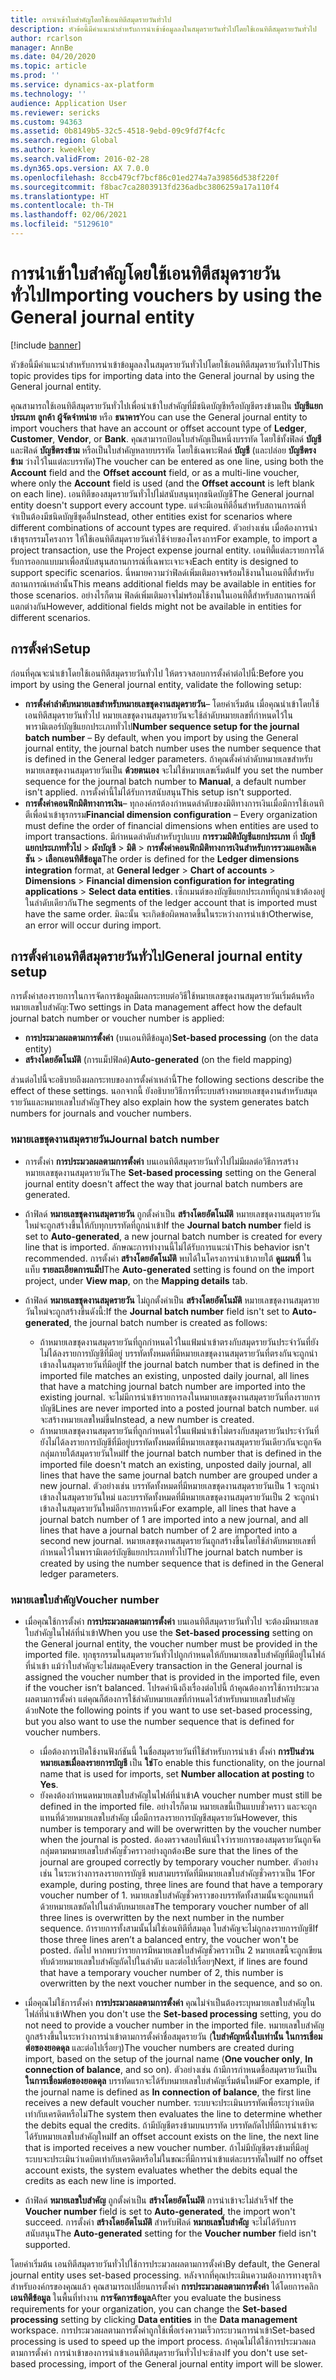 ```yaml
---
title: การนำเข้าใบสำคัญโดยใช้เอนทิตีสมุดรายวันทั่วไป
description: หัวข้อนี้มีคำแนะนำสำหรับการนำเข้าข้อมูลลงในสมุดรายวันทั่วไปโดยใช้เอนทิตีสมุดรายวันทั่วไป
author: rcarlson
manager: AnnBe
ms.date: 04/20/2020
ms.topic: article
ms.prod: ''
ms.service: dynamics-ax-platform
ms.technology: ''
audience: Application User
ms.reviewer: sericks
ms.custom: 94363
ms.assetid: 0b8149b5-32c5-4518-9ebd-09c9fd7f4cfc
ms.search.region: Global
ms.author: kweekley
ms.search.validFrom: 2016-02-28
ms.dyn365.ops.version: AX 7.0.0
ms.openlocfilehash: 8ccb479cf7bcf86c01ed274a7a39856d538f220f
ms.sourcegitcommit: f8bac7ca2803913fd236adbc3806259a17a110f4
ms.translationtype: HT
ms.contentlocale: th-TH
ms.lasthandoff: 02/06/2021
ms.locfileid: "5129610"
---
```

# <a name="importing-vouchers-by-using-the-general-journal-entity"></a><span data-ttu-id="36bfd-103">การนำเข้าใบสำคัญโดยใช้เอนทิตีสมุดรายวันทั่วไป</span><span class="sxs-lookup"><span data-stu-id="36bfd-103">Importing vouchers by using the General journal entity</span></span>

[!include [banner](../includes/banner.md)]

<span data-ttu-id="36bfd-104">หัวข้อนี้มีคำแนะนำสำหรับการนำเข้าข้อมูลลงในสมุดรายวันทั่วไปโดยใช้เอนทิตีสมุดรายวันทั่วไป</span><span class="sxs-lookup"><span data-stu-id="36bfd-104">This topic provides tips for importing data into the General journal by using the General journal entity.</span></span>

<span data-ttu-id="36bfd-105">คุณสามารถใช้เอนทิตีสมุดรายวันทั่วไปเพื่อนำเข้าใบสำคัญที่มีชนิดบัญชีหรือบัญชีตรงข้ามเป็น **บัญชีแยกประเภท** **ลูกค้า** **ผู้จัดจำหน่าย** หรือ **ธนาคาร**</span><span class="sxs-lookup"><span data-stu-id="36bfd-105">You can use the General journal entity to import vouchers that have an account or offset account type of **Ledger**, **Customer**, **Vendor**, or **Bank**.</span></span> <span data-ttu-id="36bfd-106">คุณสามารถป้อนใบสำคัญเป็นหนึ่งบรรทัด โดยใช้ทั้งฟิลด์ **บัญชี** และฟิลด์ **บัญชีตรงข้าม** หรือเป็นใบสำคัญหลายบรรทัด โดยใช้เฉพาะฟิลด์ **บัญชี** (และปล่อย **บัญชีตรงข้าม** ว่างไว้ในแต่ละบรรทัด)</span><span class="sxs-lookup"><span data-stu-id="36bfd-106">The voucher can be entered as one line, using both the **Account** field and the **Offset account** field, or as a multi-line voucher, where only the **Account** field is used (and the **Offset account** is left blank on each line).</span></span> <span data-ttu-id="36bfd-107">เอนทิตีของสมุดรายวันทั่วไปไม่สนับสนุนทุกชนิดบัญชี</span><span class="sxs-lookup"><span data-stu-id="36bfd-107">The General journal entity doesn't support every account type.</span></span> <span data-ttu-id="36bfd-108">แต่จะมีเอนทิตีอื่นสำหรับสถานการณ์ที่จำเป็นต้องมีชนิดบัญชีชุดอื่น</span><span class="sxs-lookup"><span data-stu-id="36bfd-108">Instead, other entities exist for scenarios where different combinations of account types are required.</span></span> <span data-ttu-id="36bfd-109">ตัวอย่างเช่น เมื่อต้องการนำเข้าธุรกรรมโครงการ ให้ใช้เอนทิตีสมุดรายวันค่าใช้จ่ายของโครงการ</span><span class="sxs-lookup"><span data-stu-id="36bfd-109">For example, to import a project transaction, use the Project expense journal entity.</span></span> <span data-ttu-id="36bfd-110">เอนทิตี้แต่ละรายการได้รับการออกแบบมาเพื่อสนับสนุนสถานการณ์ที่เฉพาะเจาะจง</span><span class="sxs-lookup"><span data-stu-id="36bfd-110">Each entity is designed to support specific scenarios.</span></span> <span data-ttu-id="36bfd-111">นี่หมายความว่าฟิลด์เพิ่มเติมอาจพร้อมใช้งานในเอนทิตี้สำหรับสถานการณ์เหล่านั้น</span><span class="sxs-lookup"><span data-stu-id="36bfd-111">This means additional fields may be available in entities for those scenarios.</span></span> <span data-ttu-id="36bfd-112">อย่างไรก็ตาม ฟิลด์เพิ่มเติมอาจไม่พร้อมใช้งานในเอนทิตี้สำหรับสถานการณ์ที่แตกต่างกัน</span><span class="sxs-lookup"><span data-stu-id="36bfd-112">However, additional fields might not be available in entities for different scenarios.</span></span>

## <a name="setup"></a><span data-ttu-id="36bfd-113">การตั้งค่า</span><span class="sxs-lookup"><span data-stu-id="36bfd-113">Setup</span></span>
<span data-ttu-id="36bfd-114">ก่อนที่คุณจะนำเข้าโดยใช้เอนทิตีสมุดรายวันทั่วไป ให้ตรวจสอบการตั้งค่าต่อไปนี้:</span><span class="sxs-lookup"><span data-stu-id="36bfd-114">Before you import by using the General journal entity, validate the following setup:</span></span>

- <span data-ttu-id="36bfd-115">**การตั้งค่าลำดับหมายเลขสำหรับหมายเลขชุดงานสมุดรายวัน**– โดยค่าเริ่มต้น เมื่อคุณนำเข้าโดยใช้เอนทิตีสมุดรายวันทั่วไป หมายเลขชุดงานสมุดรายวันจะใช้ลำดับหมายเลขที่กำหนดไว้ในพารามิเตอร์บัญชีแยกประเภททั่วไป</span><span class="sxs-lookup"><span data-stu-id="36bfd-115">**Number sequence setup for the journal batch number** – By default, when you import by using the General journal entity, the journal batch number uses the number sequence that is defined in the General ledger parameters.</span></span> <span data-ttu-id="36bfd-116">ถ้าคุณตั้งค่าลำดับหมายเลขสำหรับหมายเลขชุดงานสมุดรายวันเป็น **ด้วยตนเอง** จะไม่ใช้หมายเลขเริ่มต้น</span><span class="sxs-lookup"><span data-stu-id="36bfd-116">If you set the number sequence for the journal batch number to **Manual**, a default number isn't applied.</span></span> <span data-ttu-id="36bfd-117">การตั้งค่านี้ไม่ได้รับการสนับสนุน</span><span class="sxs-lookup"><span data-stu-id="36bfd-117">This setup isn't supported.</span></span>
- <span data-ttu-id="36bfd-118">**การตั้งค่าคอนฟิกมิติทางการเงิน**– ทุกองค์กรต้องกำหนดลำดับของมิติทางการเงินเมื่อมีการใช้เอนทิตีเพื่อนำเข้าธุรกรรม</span><span class="sxs-lookup"><span data-stu-id="36bfd-118">**Financial dimension configuration** – Every organization must define the order of financial dimensions when entities are used to import transactions.</span></span> <span data-ttu-id="36bfd-119">มีกำหนดลำดับสำหรับรูปแบบ **การรวมมิติบัญชีแยกประเภท** ที่ **บัญชีแยกประเภททั่วไป** &gt; **ผังบัญชี** &gt; **มิติ** &gt; **การตั้งค่าคอนฟิกมิติทางการเงินสำหรับการรวมแอพลิเคชัน** &gt; **เลือกเอนทิตีข้อมูล**</span><span class="sxs-lookup"><span data-stu-id="36bfd-119">The order is defined for the **Ledger dimensions integration** format, at **General ledger** &gt; **Chart of accounts** &gt; **Dimensions** &gt; **Financial dimension configuration for integrating applications** &gt; **Select data entities**.</span></span> <span data-ttu-id="36bfd-120">เซ็กเมนต์ของบัญชีแยกประเภทที่ถูกนำเข้าต้องอยู่ในลำดับเดียวกัน</span><span class="sxs-lookup"><span data-stu-id="36bfd-120">The segments of the ledger account that is imported must have the same order.</span></span> <span data-ttu-id="36bfd-121">มิฉะนั้น จะเกิดข้อผิดพลาดขึ้นในระหว่างการนำเข้า</span><span class="sxs-lookup"><span data-stu-id="36bfd-121">Otherwise, an error will occur during import.</span></span>

## <a name="general-journal-entity-setup"></a><span data-ttu-id="36bfd-122">การตั้งค่าเอนทิตีสมุดรายวันทั่วไป</span><span class="sxs-lookup"><span data-stu-id="36bfd-122">General journal entity setup</span></span>
<span data-ttu-id="36bfd-123">การตั้งค่าสองรายการในการจัดการข้อมูลมีผลกระทบต่อวิธีใช้หมายเลขชุดงานสมุดรายวันเริ่มต้นหรือหมายเลขใบสำคัญ:</span><span class="sxs-lookup"><span data-stu-id="36bfd-123">Two settings in Data management affect how the default journal batch number or voucher number is applied:</span></span>

- <span data-ttu-id="36bfd-124">**การประมวลผลตามการตั้งค่า** (บนเอนทิตีข้อมูล)</span><span class="sxs-lookup"><span data-stu-id="36bfd-124">**Set-based processing** (on the data entity)</span></span>
- <span data-ttu-id="36bfd-125">**สร้างโดยอัตโนมัติ** (การแม็ปฟิลด์)</span><span class="sxs-lookup"><span data-stu-id="36bfd-125">**Auto-generated** (on the field mapping)</span></span>

<span data-ttu-id="36bfd-126">ส่วนต่อไปนี้จะอธิบายถึงผลกระทบของการตั้งค่าเหล่านี้</span><span class="sxs-lookup"><span data-stu-id="36bfd-126">The following sections describe the effect of these settings.</span></span> <span data-ttu-id="36bfd-127">นอกจากนี้ ยังอธิบายวิธีการที่ระบบสร้างหมายเลขชุดงานสำหรับสมุดรายวันและหมายเลขใบสำคัญ</span><span class="sxs-lookup"><span data-stu-id="36bfd-127">They also explain how the system generates batch numbers for journals and voucher numbers.</span></span>

### <a name="journal-batch-number"></a><span data-ttu-id="36bfd-128">หมายเลขชุดงานสมุดรายวัน</span><span class="sxs-lookup"><span data-stu-id="36bfd-128">Journal batch number</span></span>

- <span data-ttu-id="36bfd-129">การตั้งค่า **การประมวลผลตามการตั้งค่า** บนเอนทิตีสมุดรายวันทั่วไปไม่มีผลต่อวิธีการสร้างหมายเลขชุดงานสมุดรายวัน</span><span class="sxs-lookup"><span data-stu-id="36bfd-129">The **Set-based processing** setting on the General journal entity doesn't affect the way that journal batch numbers are generated.</span></span>
- <span data-ttu-id="36bfd-130">ถ้าฟิลด์ **หมายเลขชุดงานสมุดรายวัน** ถูกตั้งค่าเป็น **สร้างโดยอัตโนมัติ** หมายเลขชุดงานสมุดรายวันใหม่จะถูกสร้างขึ้นให้กับทุกบรรทัดที่ถูกนำเข้า</span><span class="sxs-lookup"><span data-stu-id="36bfd-130">If the **Journal batch number** field is set to **Auto-generated**, a new journal batch number is created for every line that is imported.</span></span> <span data-ttu-id="36bfd-131">ลักษณะการทำงานนี้ไม่ได้รับการแนะนำ</span><span class="sxs-lookup"><span data-stu-id="36bfd-131">This behavior isn't recommended.</span></span> <span data-ttu-id="36bfd-132">การตั้งค่า **สร้างโดยอัตโนมัติ** พบได้ในโครงการนำเข้าภายใต้ **ดูแผนที่** ในแท็บ **รายละเอียดการแม็ป**</span><span class="sxs-lookup"><span data-stu-id="36bfd-132">The **Auto-generated** setting is found on the import project, under **View map**, on the **Mapping details** tab.</span></span>
- <span data-ttu-id="36bfd-133">ถ้าฟิลด์ **หมายเลขชุดงานสมุดรายวัน** ไม่ถูกตั้งค่าเป็น **สร้างโดยอัตโนมัติ** หมายเลขชุดงานสมุดรายวันใหม่จะถูกสร้างขึ้นดังนี้:</span><span class="sxs-lookup"><span data-stu-id="36bfd-133">If the **Journal batch number** field isn't set to **Auto-generated**, the journal batch number is created as follows:</span></span>

    - <span data-ttu-id="36bfd-134">ถ้าหมายเลขชุดงานสมุดรายวันที่ถูกกำหนดไว้ในแฟ้มนำเข้าตรงกับสมุดรายวันประจำวันที่ยังไม่ได้ลงรายการบัญชีที่มีอยู่ บรรทัดทั้งหมดที่มีหมายเลขชุดงานสมุดรายวันที่ตรงกันจะถูกนำเข้าลงในสมุดรายวันที่มีอยู่</span><span class="sxs-lookup"><span data-stu-id="36bfd-134">If the journal batch number that is defined in the imported file matches an existing, unposted daily journal, all lines that have a matching journal batch number are imported into the existing journal.</span></span> <span data-ttu-id="36bfd-135">จะไม่มีการนำเข้ารายการลงในหมายเลขชุดงานสมุดรายวันที่ลงรายการบัญชี</span><span class="sxs-lookup"><span data-stu-id="36bfd-135">Lines are never imported into a posted journal batch number.</span></span> <span data-ttu-id="36bfd-136">แต่จะสร้างหมายเลขใหม่ขึ้น</span><span class="sxs-lookup"><span data-stu-id="36bfd-136">Instead, a new number is created.</span></span>
    - <span data-ttu-id="36bfd-137">ถ้าหมายเลขชุดงานสมุดรายวันที่ถูกกำหนดไว้ในแฟ้มนำเข้าไม่ตรงกับสมุดรายวันประจำวันที่ยังไม่ได้ลงรายการบัญชีที่มีอยู่บรรทัดทั้งหมดที่มีหมายเลขชุดงานสมุดรายวันเดียวกันจะถูกจัดกลุ่มภายใต้สมุดรายวันใหม่</span><span class="sxs-lookup"><span data-stu-id="36bfd-137">If the journal batch number that is defined in the imported file doesn't match an existing, unposted daily journal, all lines that have the same journal batch number are grouped under a new journal.</span></span> <span data-ttu-id="36bfd-138">ตัวอย่างเช่น บรรทัดทั้งหมดที่มีหมายเลขชุดงานสมุดรายวันเป็น 1 จะถูกนำเข้าลงในสมุดรายวันใหม่ และบรรทัดทั้งหมดที่มีหมายเลขชุดงานสมุดรายวันเป็น 2 จะถูกนำเข้าลงในสมุดรายวันใหม่อีกรายการหนึ่ง</span><span class="sxs-lookup"><span data-stu-id="36bfd-138">For example, all lines that have a journal batch number of 1 are imported into a new journal, and all lines that have a journal batch number of 2 are imported into a second new journal.</span></span> <span data-ttu-id="36bfd-139">หมายเลขชุดงานสมุดรายวันถูกสร้างขึ้นโดยใช้ลำดับหมายเลขที่กำหนดไว้ในพารามิเตอร์บัญชีแยกประเภททั่วไป</span><span class="sxs-lookup"><span data-stu-id="36bfd-139">The journal batch number is created by using the number sequence that is defined in the General ledger parameters.</span></span>

### <a name="voucher-number"></a><span data-ttu-id="36bfd-140">หมายเลขใบสำคัญ</span><span class="sxs-lookup"><span data-stu-id="36bfd-140">Voucher number</span></span>

- <span data-ttu-id="36bfd-141">เมื่อคุณใช้การตั้งค่า **การประมวลผลตามการตั้งค่า** บนเอนทิตีสมุดรายวันทั่วไป จะต้องมีหมายเลขใบสำคัญในไฟล์ที่นำเข้า</span><span class="sxs-lookup"><span data-stu-id="36bfd-141">When you use the **Set-based processing** setting on the General journal entity, the voucher number must be provided in the imported file.</span></span> <span data-ttu-id="36bfd-142">ทุกธุรกรรมในสมุดรายวันทั่วไปถูกกำหนดให้กับหมายเลขใบสำคัญที่มีอยู่ในไฟล์ที่นำเข้า แม้ว่าใบสำคัญจะไม่สมดุล</span><span class="sxs-lookup"><span data-stu-id="36bfd-142">Every transaction in the General journal is assigned the voucher number that is provided in the imported file, even if the voucher isn’t balanced.</span></span> <span data-ttu-id="36bfd-143">โปรดคำนึงถึงเรื่องต่อไปนี้ ถ้าคุณต้องการใช้การประมวลผลตามการตั้งค่า แต่คุณก็ต้องการใช้ลำดับหมายเลขที่กำหนดไว้สำหรับหมายเลขใบสำคัญด้วย</span><span class="sxs-lookup"><span data-stu-id="36bfd-143">Note the following points if you want to use set-based processing, but you also want to use the number sequence that is defined for voucher numbers.</span></span>

    - <span data-ttu-id="36bfd-144">เมื่อต้องการเปิดใช้งานฟังก์ชันนี้ ในชื่อสมุดรายวันที่ใช้สำหรับการนำเข้า ตั้งค่า **การปันส่วนหมายเลขเมื่อลงรายการบัญชี** เป็น **ใช่**</span><span class="sxs-lookup"><span data-stu-id="36bfd-144">To enable this functionality, on the journal name that is used for imports, set **Number allocation at posting** to **Yes**.</span></span>
    - <span data-ttu-id="36bfd-145">ยังคงต้องกำหนดหมายเลขใบสำคัญในไฟล์ที่นำเข้า</span><span class="sxs-lookup"><span data-stu-id="36bfd-145">A voucher number must still be defined in the imported file.</span></span> <span data-ttu-id="36bfd-146">อย่างไรก็ตาม หมายเลขนี้เป็นแบบชั่วคราว และจะถูกแทนที่ด้วยหมายเลขใบสำคัญ เมื่อมีการลงรายการบัญชีสมุดรายวัน</span><span class="sxs-lookup"><span data-stu-id="36bfd-146">However, this number is temporary and will be overwritten by the voucher number when the journal is posted.</span></span> <span data-ttu-id="36bfd-147">ต้องตรวจสอบให้แน่ใจว่ารายการของสมุดรายวันถูกจัดกลุ่มตามหมายเลขใบสำคัญชั่วคราวอย่างถูกต้อง</span><span class="sxs-lookup"><span data-stu-id="36bfd-147">Be sure that the lines of the journal are grouped correctly by temporary voucher number.</span></span> <span data-ttu-id="36bfd-148">ตัวอย่างเช่น ในระหว่างการลงรายการบัญชี พบสามบรรทัดที่มีหมายเลขใบสำคัญชั่วคราวเป็น 1</span><span class="sxs-lookup"><span data-stu-id="36bfd-148">For example, during posting, three lines are found that have a temporary voucher number of 1.</span></span> <span data-ttu-id="36bfd-149">หมายเลขใบสำคัญชั่วคราวของบรรทัดทั้งสามนั้นจะถูกแทนที่ด้วยหมายเลขถัดไปในลำดับหมายเลข</span><span class="sxs-lookup"><span data-stu-id="36bfd-149">The temporary voucher number of all three lines is overwritten by the next number in the number sequence.</span></span> <span data-ttu-id="36bfd-150">ถ้ารายการทั้งสามนั้นไม่ใช่เอนทิตีที่สมดุล ใบสำคัญจะไม่ถูกลงรายการบัญชี</span><span class="sxs-lookup"><span data-stu-id="36bfd-150">If those three lines aren’t a balanced entry, the voucher won't be posted.</span></span> <span data-ttu-id="36bfd-151">ถัดไป หากพบว่ารายการมีหมายเลขใบสำคัญชั่วคราวเป็น 2 หมายเลขนี้จะถูกเขียนทับด้วยหมายเลขใบสำคัญถัดไปในลำดับ และต่อไปเรื่อยๆ</span><span class="sxs-lookup"><span data-stu-id="36bfd-151">Next, if lines are found that have a temporary voucher number of 2, this number is overwritten by the next voucher number in the  sequence, and so on.</span></span>

- <span data-ttu-id="36bfd-152">เมื่อคุณไม่ใช้การตั้งค่า **การประมวลผลตามการตั้งค่า** คุณไม่จำเป็นต้องระบุหมายเลขใบสำคัญในไฟล์ที่นำเข้า</span><span class="sxs-lookup"><span data-stu-id="36bfd-152">When you don't use the **Set-based processing** setting, you do not need to provide a voucher number in the imported file.</span></span> <span data-ttu-id="36bfd-153">หมายเลขใบสำคัญถูกสร้างขึ้นในระหว่างการนำเข้าตามการตั้งค่าชื่อสมุดรายวัน (**ใบสำคัญหนึ่งใบเท่านั้น** **ในการเชื่อมต่อของยอดดุล** และต่อไปเรื่อยๆ)</span><span class="sxs-lookup"><span data-stu-id="36bfd-153">The voucher numbers are created during import, based on the setup of the journal name (**One voucher only**, **In connection of balance**, and so on).</span></span> <span data-ttu-id="36bfd-154">ตัวอย่างเช่น ถ้ามีการกำหนดชื่อสมุดรายวันเป็น **ในการเชื่อมต่อของยอดดุล** บรรทัดแรกจะได้รับหมายเลขใบสำคัญเริ่มต้นใหม่</span><span class="sxs-lookup"><span data-stu-id="36bfd-154">For example, if the journal name is defined as **In connection of balance**, the first line receives a new default voucher number.</span></span> <span data-ttu-id="36bfd-155">ระบบจะประเมินบรรทัดเพื่อระบุว่าเดบิตเท่ากับเครดิตหรือไม่</span><span class="sxs-lookup"><span data-stu-id="36bfd-155">The system then evaluates the line to determine whether the debits equal the credits.</span></span> <span data-ttu-id="36bfd-156">ถ้ามีบัญชีตรงข้ามบนบรรทัด บรรทัดถัดไปที่มีการนำเข้าจะได้รับหมายเลขใบสำคัญใหม่</span><span class="sxs-lookup"><span data-stu-id="36bfd-156">If an offset account exists on the line, the next line that is imported receives a new voucher number.</span></span> <span data-ttu-id="36bfd-157">ถ้าไม่มีบัญชีตรงข้ามที่มีอยู่ ระบบจะประเมินว่าเดบิตเท่ากับเครดิตหรือไม่ในขณะที่มีการนำเข้าแต่ละบรรทัดใหม่</span><span class="sxs-lookup"><span data-stu-id="36bfd-157">If no offset account exists, the system evaluates whether the debits equal the credits as each new line is imported.</span></span>
- <span data-ttu-id="36bfd-158">ถ้าฟิลด์ **หมายเลขใบสำคัญ** ถูกตั้งค่าเป็น **สร้างโดยอัตโนมัติ** การนำเข้าจะไม่สำเร็จ</span><span class="sxs-lookup"><span data-stu-id="36bfd-158">If the **Voucher number** field is set to **Auto-generated**, the import won't succeed.</span></span> <span data-ttu-id="36bfd-159">การตั้งค่า **สร้างโดยอัตโนมัติ** สำหรับฟิลด์ **หมายเลขใบสำคัญ** จะไม่ได้รับการสนับสนุน</span><span class="sxs-lookup"><span data-stu-id="36bfd-159">The **Auto-generated** setting for the **Voucher number** field isn't supported.</span></span>

<span data-ttu-id="36bfd-160">โดยค่าเริ่มต้น เอนทิตีสมุดรายวันทั่วไปใช้การประมวลผลตามการตั้งค่า</span><span class="sxs-lookup"><span data-stu-id="36bfd-160">By default, the General journal entity uses set-based processing.</span></span> <span data-ttu-id="36bfd-161">หลังจากที่คุณประเมินความต้องการทางธุรกิจสำหรับองค์กรของคุณแล้ว คุณสามารถเปลี่ยนการตั้งค่า **การประมวลผลตามการตั้งค่า** ได้โดยการคลิก **เอนทิตีข้อมูล** ในพื้นที่ทำงาน **การจัดการข้อมูล**</span><span class="sxs-lookup"><span data-stu-id="36bfd-161">After you evaluate the business requirements for your organization, you can change the **Set-based processing** setting by clicking **Data entities** in the **Data management** workspace.</span></span> <span data-ttu-id="36bfd-162">การประมวลผลตามการตั้งค่าถูกใช้เพื่อเร่งความเร็วกระบวนการนำเข้า</span><span class="sxs-lookup"><span data-stu-id="36bfd-162">Set-based processing is used to speed up the import process.</span></span> <span data-ttu-id="36bfd-163">ถ้าคุณไม่ได้ใช้การประมวลผลตามการตั้งค่า การนำเข้าของการนำเข้าเอนทิตีสมุดรายวันทั่วไปจะช้าลง</span><span class="sxs-lookup"><span data-stu-id="36bfd-163">If you don't use set-based processing, import of the General journal entity import will be slower.</span></span>
